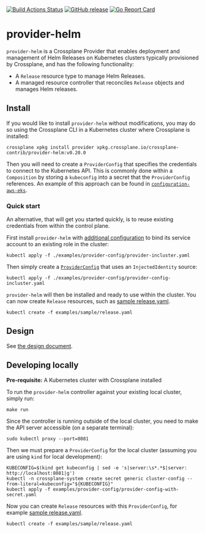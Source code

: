 [![Build Actions Status](https://github.com/crossplane-contrib/provider-helm/workflows/CI/badge.svg)](https://github.com/crossplane-contrib/provider-helm/actions)
[![GitHub release](https://img.shields.io/github/release/crossplane-contrib/provider-helm/all.svg?style=flat-square)](https://github.com/crossplane-contrib/provider-helm/releases)
[![Go Report Card](https://goreportcard.com/badge/github.com/crossplane-contrib/provider-helm)](https://goreportcard.com/report/github.com/crossplane-contrib/provider-helm)

# provider-helm

`provider-helm` is a Crossplane Provider that enables deployment and management
of Helm Releases on Kubernetes clusters typically provisioned by Crossplane, and
has the following functionality:

- A `Release` resource type to manage Helm Releases.
- A managed resource controller that reconciles `Release` objects and manages
  Helm releases.

## Install

If you would like to install `provider-helm` without modifications, you may do
so using the Crossplane CLI in a Kubernetes cluster where Crossplane is
installed:

```console
crossplane xpkg install provider xpkg.crossplane.io/crossplane-contrib/provider-helm:v0.20.0
```

Then you will need to create a `ProviderConfig` that specifies the credentials
to connect to the Kubernetes API. This is commonly done within a `Composition`
by storing a `kubeconfig` into a secret that the `ProviderConfig` references. An
example of this approach can be found in
[`configuration-aws-eks`](https://github.com/upbound/configuration-aws-eks/blob/release-0.7/apis/composition.yaml#L427-L452).

### Quick start

An alternative, that will get you started quickly, is to reuse existing
credentials from within the control plane.

First install `provider-helm` with [additional
configuration](./examples/provider-config/provider-incluster.yaml) to bind its
service account to an existing role in the cluster:

```console 
kubectl apply -f ./examples/provider-config/provider-incluster.yaml
```

Then simply create a
[`ProviderConfig`](./examples/provider-config/provider-config-incluster.yaml)
that uses an `InjectedIdentity` source:
  
```console 
kubectl apply -f ./examples/provider-config/provider-config-incluster.yaml
```

`provider-helm` will then be installed and ready to use within the cluster. You
can now create `Release` resources, such as [sample
release.yaml](examples/sample/release.yaml).

```console
kubectl create -f examples/sample/release.yaml
```

## Design 

See [the design
document](https://github.com/crossplane/crossplane/blob/master/design/one-pager-helm-provider.md).

## Developing locally

**Pre-requisite:** A Kubernetes cluster with Crossplane installed

To run the `provider-helm` controller against your existing local cluster,
simply run:

```console
make run
```

Since the controller is running outside of the local cluster, you need to make
the API server accessible (on a separate terminal):

```console
sudo kubectl proxy --port=8081
```

Then we must prepare a `ProviderConfig` for the local cluster (assuming you are
using `kind` for local development):

```console
KUBECONFIG=$(kind get kubeconfig | sed -e 's|server:\s*.*$|server: http://localhost:8081|g')
kubectl -n crossplane-system create secret generic cluster-config --from-literal=kubeconfig="${KUBECONFIG}" 
kubectl apply -f examples/provider-config/provider-config-with-secret.yaml
```

Now you can create `Release` resources with this `ProviderConfig`, for example
[sample release.yaml](examples/sample/release.yaml).

```console
kubectl create -f examples/sample/release.yaml
```
